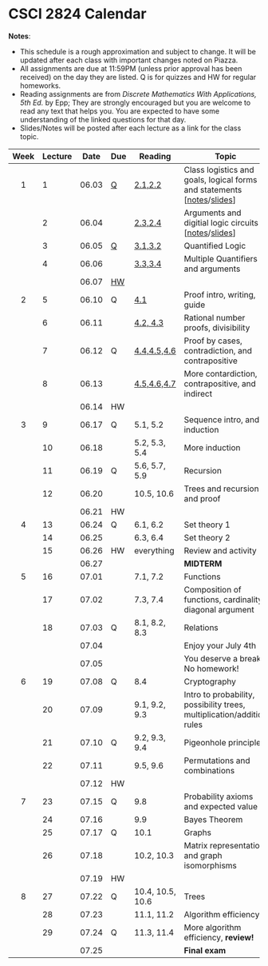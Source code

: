 # CSCI 2824 Calendar

**Notes**:
- This schedule is a rough approximation and subject to change. It will be updated after each class with important changes noted on Piazza. 
- All assignments are due at 11:59PM (unless prior approval has been received) on the day they are listed. Q is for quizzes and HW for regular homeworks.
- Reading assignments are from _Discrete Mathematics With Applications, 5th Ed._ by Epp; They are strongly encouraged but you are welcome to read any text that helps you. You are expected to have some understanding of the linked questions for that day. 
- Slides/Notes will be posted after each lecture as a link for the class topic. 

| Week   | Lecture | Date         | Due |Reading        |                   Topic             	    | 
|:------:|---|:------------:| ----|---------------| ------------------------------------------|
| 1      | 1 | 06.03        | [Q](https://canvas.colorado.edu/courses/49984/quizzes/63928)  | [2.1,2.2](https://github.com/jmbhughes/CSCI2824-Discrete-Structures/blob/master/questions/lecture01.md)         | Class logistics and goals, logical forms and statements [[notes](https://github.com/jmbhughes/CSCI2824-Discrete-Structures/blob/master/notes/lecture01.pdf)/[slides](https://github.com/jmbhughes/CSCI2824-Discrete-Structures/blob/master/slides/lecture01.pdf)]    |
|        | 2 | 06.04        |    |[2.3,2.4](https://github.com/jmbhughes/CSCI2824-Discrete-Structures/blob/master/questions/lecture02.md)         | Arguments and digitial logic circuits	[[notes](https://github.com/jmbhughes/CSCI2824-Discrete-Structures/blob/master/notes/lecture02.pdf)/[slides](https://github.com/jmbhughes/CSCI2824-Discrete-Structures/blob/master/slides/lecture02.pdf)]				  | 
|        | 3 | 06.05        | [Q](https://canvas.colorado.edu/courses/49984/quizzes/64544)  |[3.1,3.2](https://github.com/jmbhughes/CSCI2824-Discrete-Structures/blob/master/questions/lecture03.md)         | Quantified Logic      |
|        | 4 | 06.06        |    |[3.3,3.4](https://github.com/jmbhughes/CSCI2824-Discrete-Structures/blob/master/questions/lecture04.md)         | Multiple Quantifiers and arguments                  |
|        |  | 06.07        | [HW](https://github.com/jmbhughes/CSCI2824-Discrete-Structures/blob/master/homework/hw1.pdf) |                | |
| 2      | 5 | 06.10        | Q  |[4.1](https://github.com/jmbhughes/CSCI2824-Discrete-Structures/blob/master/questions/lecture05.md)             | Proof intro, writing, guide              |	
|        | 6 | 06.11        |    |[4.2, 4.3](https://github.com/jmbhughes/CSCI2824-Discrete-Structures/blob/master/questions/lecture06.md)        | Rational number proofs, divisibility	      |
|        | 7 | 06.12        | Q  |[4.4,4.5,4.6](https://github.com/jmbhughes/CSCI2824-Discrete-Structures/blob/master/questions/lecture07.md)     | Proof by cases, contradiction, and contrapositive        |	
|        | 8 | 06.13        |    |[4.5,4.6,4.7](https://github.com/jmbhughes/CSCI2824-Discrete-Structures/blob/master/questions/lecture08.md)     | More contardiction, contrapositive, and indirect               |
|        | | 06.14        | HW |                | |
|  3     | 9 | 06.17        | Q  |5.1, 5.2        | Sequence intro, and induction          |
|        | 10 | 06.18        |    |5.2, 5.3, 5.4   | More induction      |	
|        | 11 | 06.19        | Q  |5.6, 5.7, 5.9   |	Recursion     |
|        | 12 | 06.20        |    |10.5, 10.6      | Trees and recursion and proof	  |	
|        |  | 06.21        | HW |                | |
| 4      | 13 | 06.24        | Q  |6.1, 6.2        |	Set theory 1		  |
|        | 14| 06.25        |    |6.3, 6.4        | Set theory 2	  		  |	
|        | 15 | 06.26        | HW |everything      | Review and activity		  		  |	
|        | | 06.27        |    |                | **MIDTERM**        |
| 5      | 16 | 07.01        |    |7.1, 7.2        | Functions     |
|        | 17 | 07.02        |    |7.3, 7.4        | Composition of functions, cardinality, diagonal argument  |	
|        | 18 | 07.03        | Q  |8.1, 8.2, 8.3   | Relations         |	
|        | | 07.04        |    |                | Enjoy your July 4th				  |	
|        | | 07.05        |    |                | You deserve a break. No homework!|
| 6      | 19 | 07.08        | Q  |8.4             | Cryptography            |	
|        | 20 | 07.09        |    |9.1, 9.2, 9.3   | Intro to probability, possibility trees, multiplication/addition rules   |	
|        | 21 | 07.10        | Q  |9.2, 9.3, 9.4   | Pigeonhole principle 			  |	
|        | 22 | 07.11        |    |9.5, 9.6        | Permutations and combinations                          |	
|        | |  07.12        | HW |                | |
| 7      | 23 | 07.15        | Q  |9.8             | Probability axioms and expected value                      |	
|        | 24 | 07.16        |    |9.9             | Bayes Theorem 			  	    |	
|        | 25 | 07.17        | Q  |10.1            | Graphs					  |	
|        | 26 | 07.18        |    |10.2, 10.3      | Matrix representation and graph isomorphisms                      |	
|        |  | 07.19        | HW |                | |
| 8      | 27 | 07.22        | Q  |10.4, 10.5, 10.6| Trees              |	
|        | 28 | 07.23        |    |11.1, 11.2   	  |  Algorithm efficiency      |	
|        | 29 | 07.24        | Q  |11.3, 11.4      |  More algorithm efficiency, **review!**                  |	
|        |  | 07.25        |    |                |	 **Final exam**      |	

